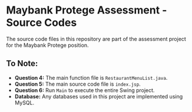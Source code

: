 # Maybank Protege Assessment - Source Codes

The source code files in this repository are part of the assessment project for the Maybank Protege position.

## To Note:

- **Question 4:** The main function file is `RestaurantMenuList.java`.
- **Question 5:** The main source code file is `index.jsp`.
- **Question 6:** Run `Main` to execute the entire Swing project.
- **Database:** Any databases used in this project are implemented using MySQL.
